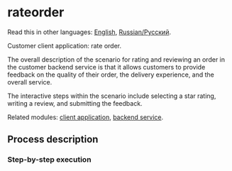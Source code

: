 # rateorder

Read this in other languages: [English](rateorder.md), [Russian/Русский](rateorder.ru.md). 

Customer client application: rate order.

The overall description of the scenario for rating and reviewing an order in the customer backend service is that it allows customers to provide feedback on the quality of their order, the delivery experience, and the overall service. 

The interactive steps within the scenario include selecting a star rating, writing a review, and submitting the feedback.

Related modules: [client application](../../frontend/customerclient.md), [backend service](../../backend/customerbackend.md).

## Process description

### Step-by-step execution

